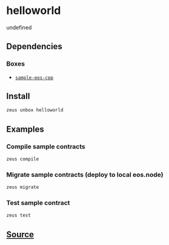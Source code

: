 
helloworld
====================


undefined



## Dependencies
### Boxes
* [`sample-eos-cpp`](sample-eos-cpp.md)




## Install
```bash
zeus unbox helloworld
```
## Examples
### Compile sample contracts 
```bash
zeus compile
```
### Migrate sample contracts (deploy to local eos.node) 
```bash
zeus migrate
```
### Test sample contract 
```bash
zeus test
```










## [Source](https://github.com/liquidapps-io/zeus-sdk/tree/master/boxes/groups/metaboxes/helloworld)